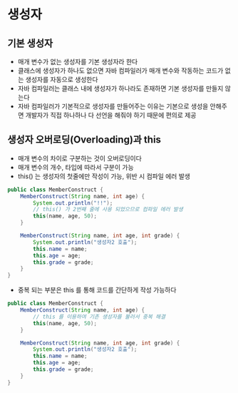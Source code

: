 # 생성자

## 기본 생성자

- 매개 변수가 없는 생성자를 기본 생성자라 한다
- 클래스에 생성자가 하나도 없으면 자바 컴파일러가 매개 변수와 작동하는 코드가 없는 생성자를 자동으로 생성한다
- 자바 컴파일러는 클래스 내에 생성자가 하나라도 존재하면 기본 생성자를 만들지 않는다
- 자바 컴파일러가 기본적으로 생성자를 만들어주는 이유는 기본으로 생성을 안해주면 개발자가 직접 하나하나 다 선언을 해줘야 하기 때문에 편의로 제공

## 생성자 오버로딩(Overloading)과 this

- 매개 변수의 차이로 구분하는 것이 오버로딩이다
- 매개 변수의 개수, 타입에 따라서 구분이 가능
- this() 는 생성자의 첫줄에만 작성이 가능, 위반 시 컴파일 에러 발생

```java
public class MemberConstruct {
    MemberConstruct(String name, int age) {
        System.out.println("!!");
        // this() 가 2번째 줄에 사용 되었으므로 컴파일 에러 발생
        this(name, age, 50);
    }

    MemberConstruct(String name, int age, int grade) {
        System.out.println("생성자2 호출");
        this.name = name;
        this.age = age;
        this.grade = grade;
    }
}
```

- 중복 되는 부분은 this 를 통해 코드를 간단하게 작성 가능하다

```java
public class MemberConstruct {
    MemberConstruct(String name, int age) {
        // this 를 이용하여 기존 생성자를 불러서 중복 해결
        this(name, age, 50);
    }

    MemberConstruct(String name, int age, int grade) {
        System.out.println("생성자2 호출");
        this.name = name;
        this.age = age;
        this.grade = grade;
    }
}
```
